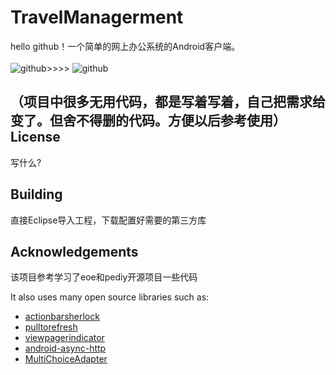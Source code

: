 TravelManagerment
=================

hello github！一个简单的网上办公系统的Android客户端。<br /><br />
![github](https://github.com/yeshu-cn/TravelManagerment/blob/master/screenshot2.png?raw=true"screenshot2")>>>> ![github](https://github.com/yeshu-cn/TravelManagerment/blob/master/screenshot1.png?raw=true "screenshot1")


（项目中很多无用代码，都是写着写着，自己把需求给变了。但舍不得删的代码。方便以后参考使用）
License
---------------
写什么?<br />




Building
---------------
直接Eclipse导入工程，下载配置好需要的第三方库<br />


Acknowledgements
---------------
该项目参考学习了eoe和pediy开源项目一些代码

It also uses many open source libraries such as:
* [actionbarsherlock](https://github.com/JakeWharton/ActionBarSherlock)<br />
* [pulltorefresh](https://github.com/chrisbanes/Android-PullToRefresh)<br />
* [viewpagerindicator](https://github.com/JakeWharton/Android-ViewPagerIndicator)<br />
* [android-async-http](http://loopj.com/android-async-http/)<br />
* [MultiChoiceAdapter](https://github.com/ManuelPeinado/MultiChoiceAdapter)<br />
